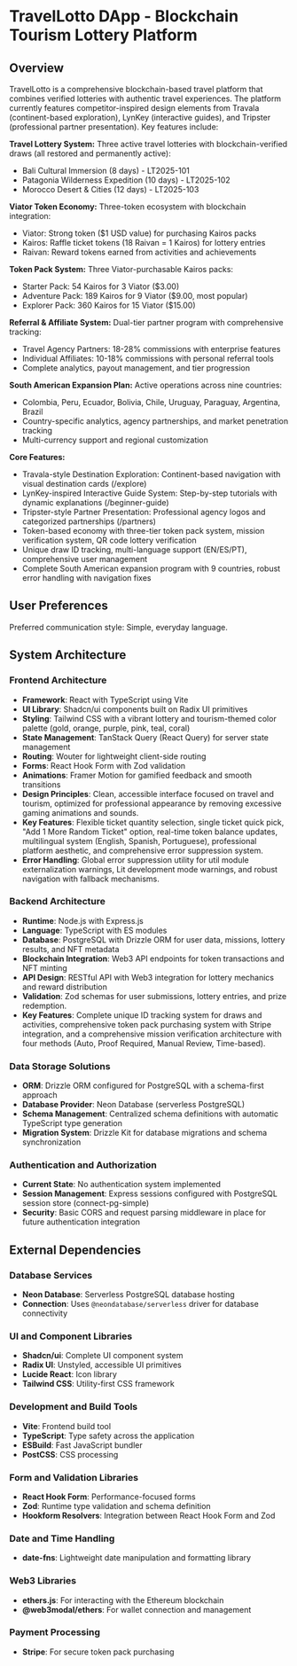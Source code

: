 # TravelLotto DApp - Blockchain Tourism Lottery Platform

## Overview
TravelLotto is a comprehensive blockchain-based travel platform that combines verified lotteries with authentic travel experiences. The platform currently features competitor-inspired design elements from Travala (continent-based exploration), LynKey (interactive guides), and Tripster (professional partner presentation). Key features include:

**Travel Lottery System:** Three active travel lotteries with blockchain-verified draws (all restored and permanently active):
- Bali Cultural Immersion (8 days) - LT2025-101 
- Patagonia Wilderness Expedition (10 days) - LT2025-102
- Morocco Desert & Cities (12 days) - LT2025-103

**Viator Token Economy:** Three-token ecosystem with blockchain integration:
- Viator: Strong token ($1 USD value) for purchasing Kairos packs
- Kairos: Raffle ticket tokens (18 Raivan = 1 Kairos) for lottery entries
- Raivan: Reward tokens earned from activities and achievements

**Token Pack System:** Three Viator-purchasable Kairos packs:
- Starter Pack: 54 Kairos for 3 Viator ($3.00)
- Adventure Pack: 189 Kairos for 9 Viator ($9.00, most popular)
- Explorer Pack: 360 Kairos for 15 Viator ($15.00)

**Referral & Affiliate System:** Dual-tier partner program with comprehensive tracking:
- Travel Agency Partners: 18-28% commissions with enterprise features
- Individual Affiliates: 10-18% commissions with personal referral tools
- Complete analytics, payout management, and tier progression

**South American Expansion Plan:** Active operations across nine countries:
- Colombia, Peru, Ecuador, Bolivia, Chile, Uruguay, Paraguay, Argentina, Brazil
- Country-specific analytics, agency partnerships, and market penetration tracking
- Multi-currency support and regional customization

**Core Features:** 
- Travala-style Destination Exploration: Continent-based navigation with visual destination cards (/explore)
- LynKey-inspired Interactive Guide System: Step-by-step tutorials with dynamic explanations (/beginner-guide) 
- Tripster-style Partner Presentation: Professional agency logos and categorized partnerships (/partners)
- Token-based economy with three-tier token pack system, mission verification system, QR code lottery verification
- Unique draw ID tracking, multi-language support (EN/ES/PT), comprehensive user management
- Complete South American expansion program with 9 countries, robust error handling with navigation fixes

## User Preferences
Preferred communication style: Simple, everyday language.

## System Architecture

### Frontend Architecture
- **Framework**: React with TypeScript using Vite
- **UI Library**: Shadcn/ui components built on Radix UI primitives
- **Styling**: Tailwind CSS with a vibrant lottery and tourism-themed color palette (gold, orange, purple, pink, teal, coral)
- **State Management**: TanStack Query (React Query) for server state management
- **Routing**: Wouter for lightweight client-side routing
- **Forms**: React Hook Form with Zod validation
- **Animations**: Framer Motion for gamified feedback and smooth transitions
- **Design Principles**: Clean, accessible interface focused on travel and tourism, optimized for professional appearance by removing excessive gaming animations and sounds.
- **Key Features**: Flexible ticket quantity selection, single ticket quick pick, "Add 1 More Random Ticket" option, real-time token balance updates, multilingual system (English, Spanish, Portuguese), professional platform aesthetic, and comprehensive error suppression system.
- **Error Handling**: Global error suppression utility for util module externalization warnings, Lit development mode warnings, and robust navigation with fallback mechanisms.

### Backend Architecture
- **Runtime**: Node.js with Express.js
- **Language**: TypeScript with ES modules
- **Database**: PostgreSQL with Drizzle ORM for user data, missions, lottery results, and NFT metadata
- **Blockchain Integration**: Web3 API endpoints for token transactions and NFT minting
- **API Design**: RESTful API with Web3 integration for lottery mechanics and reward distribution
- **Validation**: Zod schemas for user submissions, lottery entries, and prize redemption.
- **Key Features**: Complete unique ID tracking system for draws and activities, comprehensive token pack purchasing system with Stripe integration, and a comprehensive mission verification architecture with four methods (Auto, Proof Required, Manual Review, Time-based).

### Data Storage Solutions
- **ORM**: Drizzle ORM configured for PostgreSQL with a schema-first approach
- **Database Provider**: Neon Database (serverless PostgreSQL)
- **Schema Management**: Centralized schema definitions with automatic TypeScript type generation
- **Migration System**: Drizzle Kit for database migrations and schema synchronization

### Authentication and Authorization
- **Current State**: No authentication system implemented
- **Session Management**: Express sessions configured with PostgreSQL session store (connect-pg-simple)
- **Security**: Basic CORS and request parsing middleware in place for future authentication integration

## External Dependencies

### Database Services
- **Neon Database**: Serverless PostgreSQL database hosting
- **Connection**: Uses `@neondatabase/serverless` driver for database connectivity

### UI and Component Libraries
- **Shadcn/ui**: Complete UI component system
- **Radix UI**: Unstyled, accessible UI primitives
- **Lucide React**: Icon library
- **Tailwind CSS**: Utility-first CSS framework

### Development and Build Tools
- **Vite**: Frontend build tool
- **TypeScript**: Type safety across the application
- **ESBuild**: Fast JavaScript bundler
- **PostCSS**: CSS processing

### Form and Validation Libraries
- **React Hook Form**: Performance-focused forms
- **Zod**: Runtime type validation and schema definition
- **Hookform Resolvers**: Integration between React Hook Form and Zod

### Date and Time Handling
- **date-fns**: Lightweight date manipulation and formatting library

### Web3 Libraries
- **ethers.js**: For interacting with the Ethereum blockchain
- **@web3modal/ethers**: For wallet connection and management

### Payment Processing
- **Stripe**: For secure token pack purchasing